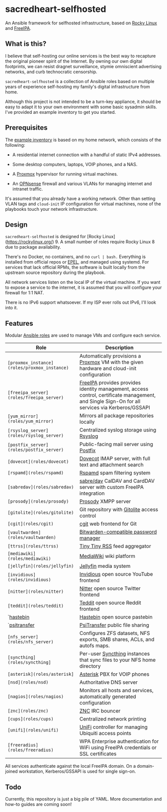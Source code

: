sacredheart-selfhosted
======================

An Ansible framework for selfhosted infrastructure, based on
[Rocky Linux](https://rockylinux.org/) and [FreeIPA](https://www.freeipa.org/).

## What is this?

I believe that self-hosting our online services is the best way to recapture the
original pioneer spirit of the Internet. By owning our own digital footprints, we
can resist dragnet surveillance, stymie omniscient advertising networks, and curb
technocratic censorship.

`sacredheart-selfhosted` is a collection of Ansible roles based on multiple years
of experience self-hosting my family's digital infrastructure from home.

Although this project is not intended to be a turn-key appliance, it should be
easy to adapt it to your own environment with some basic sysadmin skills. I've
provided an example inventory to get you started.

## Prerequisites

The [example inventory](inventory-example) is based on my home network, which
consists of the following:

  - A residential internet connection with a handful of static IPv4 addresses.

  - Some desktop computers, laptops, VOIP phones, and a NAS.

  - A [Proxmox](https://www.proxmox.com/en/proxmox-ve) hypervisor for running
    virtual machines.

  - An [OPNsense](https://opnsense.org/) firewall and various VLANs for managing
    internet and intranet traffic.

It's assumed that you already have a working network. Other than setting VLAN
tags and `cloud-init` IP configuration for virtual machines, none of the playbooks
touch your network infrastructure.

## Design

`sacredheart-selfhosted` is designed for [Rocky Linux] (https://rockylinux.org/)
9. A small number of roles require Rocky Linux 8 due to package availability.

There's no Docker, no containers, and no `curl | bash.` Everything is installed
from official repos or [EPEL](https://docs.fedoraproject.org/en-US/epel/),
and managed using systemd. For services that lack official RPMs, the software is
built locally from the upstream source repository during the playbook.

All network services listen on the local IP of the virtual machine. If you want
to expose a service to the internet, it is assumed that you will configure your
firewall for 1:1 NAT.

There is no IPv6 support whatsoever. If my ISP ever rolls out IPv6, I'll look
into it.

## Features

Modular [Ansible roles](roles) are used to manage VMs and configure each service.

| Role                                        | Description |
----------------------------------------------|-------------|
`[proxmox_instance](roles/proxmox_instance)`  | Automatically provisions a [Proxmox](https://www.proxmox.com/) VM with the given hardware and cloud-init configuration
`[freeipa_server](roles/freeipa_server)`      | [FreeIPA](https://www.freeipa.org/) provides provides identity management, access control, certificate management, and Single Sign-On for all services via Kerberos/GSSAPI
`[yum_mirror](roles/yum_mirror)`              | Mirrors all package repositories locally
`[rsyslog_server](roles/rsyslog_server)`      | Centralized syslog storage using [Rsyslog](https://www.rsyslog.com/)
`[postfix_server](roles/postfix_server)`      | Public-facing mail server using [Postfix](https://www.postfix.org/)
`[dovecot](roles/dovecot)`                    | [Dovecot](https://www.dovecot.org/) IMAP server, with full text and attachment search
`[rspamd](roles/rspamd)`                      | [Rspamd](https://rspamd.com/) spam filtering system
`[sabredav](roles/sabredav)`                  | [sabre/dav](https://sabre.io/) CalDAV and CardDAV server with custom FreeIPA integration
`[prosody](roles/prosody)`                    | [Prosody](https://prosody.im/) XMPP server
`[gitolite](roles/gitolite)`                  | Git repository with [Gitolite](https://gitolite.com/gitolite/index.html) access control
`[cgit](roles/cgit)`                          | [cgit](https://git.zx2c4.com/cgit/) web frontend for Git
`[vaultwarden](roles/vaultwarden)`            | [Bitwarden-compatible password manager](https://github.com/dani-garcia/vaultwarden)
`[ttrss](roles/ttrss)`                        | [Tiny Tiny RSS](https://tt-rss.org/) feed aggregator
`[mediawiki](roles/mediawiki)`                | [MediaWiki](https://www.mediawiki.org/) wiki platform
`[jellyfin](roles/jellyfin)`                  | [Jellyfin](https://jellyfin.org/) media system
`[invidious](roles/invidious)`                | [Invidious](https://invidious.io/) open source YouTube frontend
`[nitter](roles/nitter)`                      | [Nitter](https://github.com/zedeus/nitter) open source Twitter frontend
`[teddit](roles/teddit)`                      | [Teddit](https://codeberg.org/teddit/teddit) open source Reddit frontend
`[hastebin](roles/hastebin)                   | [Hastebin](https://github.com/toptal/haste-server) open source pastebin
`[psitransfer](roles/psitransfer)             | [PsiTransfer](https://github.com/psi-4ward/psitransfer) public file sharing
`[nfs_server](roles/nfs_server)`              | Configures ZFS datasets, NFS exports, SMB shares, ACLs, and autofs maps.
`[syncthing](roles/syncthing]`                | Per-user [Syncthing](https://syncthing.net/) instances that sync files to your NFS home directory
`[asterisk](roles/asterisk]`                  | [Asterisk](https://www.asterisk.org/) PBX for VOIP phones
`[nsd](roles/nsd)`                            | Authoritative DNS server
`[nagios](roles/nagios)`                      | Monitors all hosts and services, automatically generated configuration
`[znc](roles/znc)`                            | [ZNC](https://znc.in/) IRC bouncer
`[cups](roles/cups)`                          | Centralized network printing
`[unifi](roles/unifi)`                        | [UniFi](https://www.ui.com/) controller for managing Ubiquiti access points
`[freeradius](roles/freeradius)`              | WPA Enterprise authentication for WiFi using FreeIPA credentials or SSL certificates

All services authenticate against the local FreeIPA domain. On a domain-joined
workstation, Kerberos/GSSAPI is used for single sign-on.


## Todo

Currently, this repository is just a big pile of YAML. More documentation and
how-to guides are coming soon!

